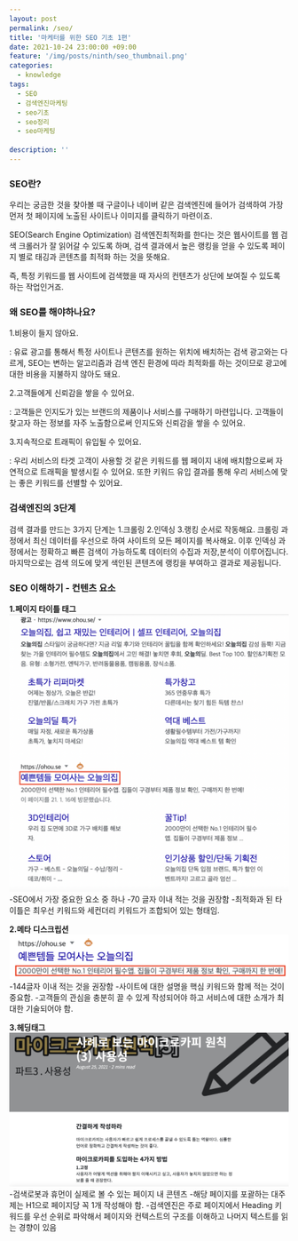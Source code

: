 ```yaml
---
layout: post
permalink: /seo/
title: '마케터를 위한 SEO 기초 1편'
date: 2021-10-24 23:00:00 +09:00
feature: '/img/posts/ninth/seo_thumbnail.png'
categories:
  - knowledge
tags:
  - SEO
  - 검색엔진마케팅
  - seo기초
  - seo정리
  - seo마케팅

description: ''
---
```

### **SEO란?**

우리는 궁금한 것을 찾아볼 때 구글이나 네이버 같은 검색엔진에 들어가 검색하여 가장 먼저 첫 페이지에 노출된 사이트나 이미지를 클릭하기 마련이죠.

SEO(Search Engine Optimization) 검색엔진최적화를 한다는 것은 웹사이트를 웹 검색 크롤러가 잘 읽어갈 수 있도록 하며, 검색 결과에서 높은 랭킹을 얻을 수 있도록 페이지 별로 태깅과 콘텐츠를 최적화 하는 것을 뜻해요.

즉, 특정 키워드를 웹 사이트에 검색했을 때 자사의 컨텐츠가 상단에 보여질 수 있도록 하는 작업인거죠.


### **왜 SEO를 해야하나요?**

1.비용이 들지 않아요.

: 유료 광고를 통해서 특정 사이트나 콘텐츠를 원하는 위치에 배치하는 검색 광고와는 다르게, SEO는 변하는 알고리즘과 검색 엔진 환경에 따라 최적화를 하는 것이므로 광고에 대한 비용을 지불하지 않아도 돼요.

2.고객들에게 신뢰감을 쌓을 수 있어요.

: 고객들은 인지도가 있는 브랜드의 제품이나 서비스를 구매하기 마련입니다. 고객들이 찾고자 하는 정보를 자주 노출함으로써 인지도와 신뢰감을 쌓을 수 있어요.

3.지속적으로 트래픽이 유입될 수 있어요.

: 우리 서비스의 타겟 고객이 사용할 것 같은 키워드를 웹 페이지 내에 배치함으로써 자연적으로 트래픽을 발생시킬 수 있어요. 또한 키워드 유입 결과를 통해 우리 서비스에 맞는 좋은 키워드를 선별할 수 있어요.


### **검색엔진의 3단계**

검색 결과를 만드는 3가지 단계는 1.크롤링 2.인덱싱 3.랭킹 순서로 작동해요.
크롤링 과정에서 최신 데이터를 우선으로 하여 사이트의 모든 페이지를 복사해요. 이후 인덱싱 과정에서는 정확하고 빠른 검색이 가능하도록 데이터의 수집과 저장,분석이 이루어집니다.마지막으로는 검색 의도에 맞게 색인된 콘텐츠에 랭킹을 부여하고 결과로 제공됩니다.

### **SEO 이해하기 - 컨텐츠 요소**
**1.페이지 타이틀 태그**
![sum](/img/posts/ninth/house_seo.png)
-SEO에서 가장 중요한 요소 중 하나
-70 글자 이내 적는 것을 권장함
-최적화과 된 타이틀은 최우선 키워드와 세컨더리 키워드가 조합되어 있는 형태임.

**2.메타 디스크립션**
![sum](/img/posts/ninth/house_meta.png)
-144글자 이내 적는 것을 권장함
-사이트에 대한 설명을 핵심 키워드와 함께 적는 것이 중요함.
-고객들의 관심을 충분히 끌 수 있게 작성되어야 하고 서비스에 대한 소개가 최대한 기술되어야 함.

**3.헤딩태그**
![sum](/img/posts/ninth/heading.png)
-검색로봇과 휴먼이 실제로 볼 수 있는 페이지 내 콘텐츠
-해당 페이지를 포괄하는 대주제는 H1으로 페이지당 꼭 1개 작성해야 함.
-검색엔진은 주로 페이지에서 Heading 키워드를 우선 순위로 파악해서 페이지와 컨텍스트의 구조를 이해하고 나머지 텍스트를 읽는 경향이 있음
